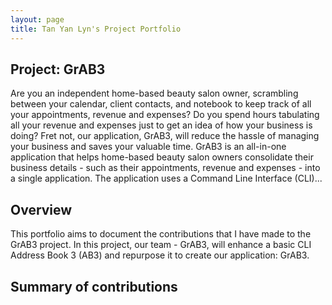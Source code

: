 ```yaml
---
layout: page
title: Tan Yan Lyn's Project Portfolio
---
```


## Project: GrAB3
Are you an independent home-based beauty salon owner, scrambling between your calendar, client contacts,
and notebook to keep track of all your appointments, revenue and expenses? 
Do you spend hours tabulating all your revenue and expenses just to get an idea of how your business is doing? 
Fret not, our application, GrAB3, will reduce the hassle of managing your business and saves your valuable time. 
GrAB3 is an all-in-one application that helps home-based beauty salon owners consolidate their business details - 
such as their appointments, revenue and expenses - into a single application. 
The application uses a Command Line Interface (CLI)...

## Overview
This portfolio aims to document the contributions that I have made to the GrAB3 project. In this project, our team - GrAB3,
will enhance a basic CLI Address Book 3 (AB3) and repurpose it to create our application: GrAB3.

## Summary of contributions

